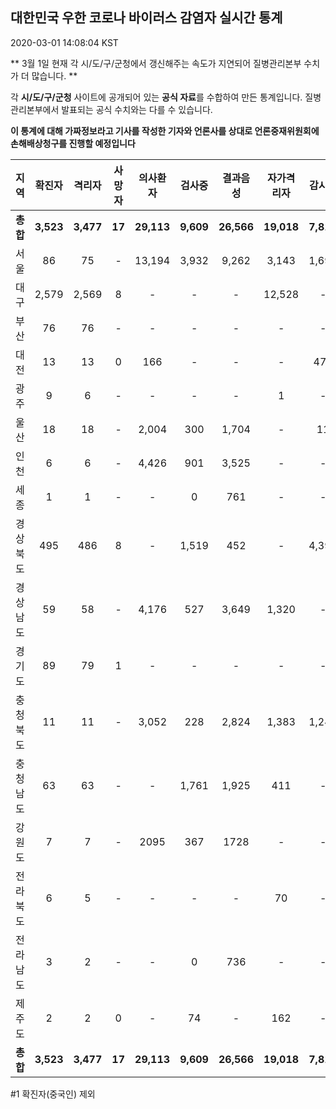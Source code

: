 
## 대한민국 우한 코로나 바이러스 감염자 실시간 통계
2020-03-01 14:08:04 KST

** 3월 1일 현재 각 시/도/구/군청에서 갱신해주는 속도가 지연되어 질병관리본부 수치가 더 많습니다. **

각 **시/도/구/군청** 사이트에 공개되어 있는 **공식 자료**를 수합하여 만든 통계입니다.
질병관리본부에서 발표되는 공식 수치와는 다를 수 있습니다.

**이 통계에 대해 가짜정보라고 기사를 작성한 기자와 언론사를 상대로 언론중재위원회에 손해배상청구를 진행할 예정입니다**


        
|  지역  | 확진자 |  격리자  |  사망자  |  의사환자  |  검사중  |  결과음성  |  자가격리자  |  감시중  |  감시해제  |  완치  |
|:------:|:------:|:--------:|:--------:|:----------:|:--------:|:----------------:|:------------:|:--------:|:----------:|:--:|
|**총합**|**3,523**|**3,477**|**17**|**29,113**|**9,609**|**26,566**|**19,018**|**7,817**|**3,916**|**28**|
|서울|86|75|-|13,194|3,932|9,262|3,143|1,691|1,452|11|
|대구|2,579|2,569|8 |-|-|-|12,528|-|-|2 |
|부산|76|76|-|-|-|-|-|-|-|-|
|대전|13|13|0|166|-|-|-|470|2079|-|
|광주|9|6|-|-|-|-|1|-|-|2|
|울산|18|18|-|2,004|300|1,704|-|11|18|-|
|인천|6|6|-|4,426|901|3,525|-|-|-|-|
|세종|1|1|-|-|0|761|-|-|-|-|
|경상북도|495|486|8|-|1,519|452|-|4,396|225|1|
|경상남도|59|58|-|4,176|527|3,649|1,320|-|-|1|
|경기도|89|79|1|-|-|-|-|-|-|9|
|충청북도|11|11|-|3,052|228|2,824|1,383|1,249|134|-|
|충청남도|63|63|-|-|1,761|1,925|411|-|-|-|
|강원도|7|7|-|2095|367|1728|-|-|-|-|
|전라북도|6|5|-|-|-|-|70|-|-|1|
|전라남도|3|2|-|-|0|736|-|-|1|1|
|제주도|2|2|0|-|74|-|162|-|7|-|
|**총합**|**3,523**|**3,477**|**17**|**29,113**|**9,609**|**26,566**|**19,018**|**7,817**|**3,916**|**28**|

        

#1 확진자(중국인) 제외
